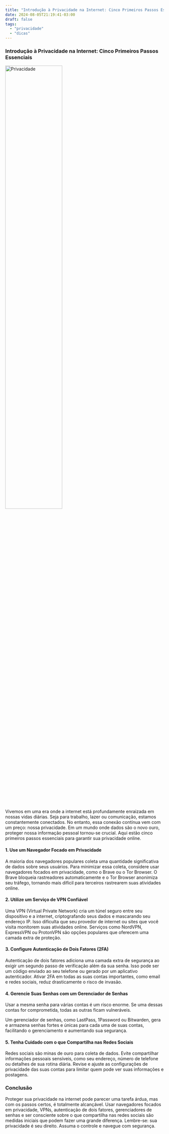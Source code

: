 ```yaml
---
title: "Introdução à Privacidade na Internet: Cinco Primeiros Passos Essenciais"
date: 2024-08-05T21:19:41-03:00
draft: false
tags:
  - "privacidade"
  - "dicas"
---
```


### Introdução à Privacidade na Internet: Cinco Primeiros Passos Essenciais

<img alt="Privacidade" height="60%" src="/posts/images/privacidade.jpg" title="Privacidade" width="60%"/>

Vivemos em uma era onde a internet está profundamente enraizada em nossas vidas diárias. Seja para trabalho, lazer ou comunicação, estamos constantemente conectados. No entanto, essa conexão contínua vem com um preço: nossa privacidade. Em um mundo onde dados são o novo ouro, proteger nossa informação pessoal tornou-se crucial. Aqui estão cinco primeiros passos essenciais para garantir sua privacidade online.

#### 1. Use um Navegador Focado em Privacidade

A maioria dos navegadores populares coleta uma quantidade significativa de dados sobre seus usuários. Para minimizar essa coleta, considere usar navegadores focados em privacidade, como o Brave ou o Tor Browser. O Brave bloqueia rastreadores automaticamente e o Tor Browser anonimiza seu tráfego, tornando mais difícil para terceiros rastrearem suas atividades online.

#### 2. Utilize um Serviço de VPN Confiável

Uma VPN (Virtual Private Network) cria um túnel seguro entre seu dispositivo e a internet, criptografando seus dados e mascarando seu endereço IP. Isso dificulta que seu provedor de internet ou sites que você visita monitorem suas atividades online. Serviços como NordVPN, ExpressVPN ou ProtonVPN são opções populares que oferecem uma camada extra de proteção.

#### 3. Configure Autenticação de Dois Fatores (2FA)

Autenticação de dois fatores adiciona uma camada extra de segurança ao exigir um segundo passo de verificação além da sua senha. Isso pode ser um código enviado ao seu telefone ou gerado por um aplicativo autenticador. Ativar 2FA em todas as suas contas importantes, como email e redes sociais, reduz drasticamente o risco de invasão.

#### 4. Gerencie Suas Senhas com um Gerenciador de Senhas

Usar a mesma senha para várias contas é um risco enorme. Se uma dessas contas for comprometida, todas as outras ficam vulneráveis. 

Um gerenciador de senhas, como LastPass, 1Password ou Bitwarden, gera e armazena senhas fortes e únicas para cada uma de suas contas, facilitando o gerenciamento e aumentando sua segurança.

#### 5. Tenha Cuidado com o que Compartilha nas Redes Sociais

Redes sociais são minas de ouro para coleta de dados. Evite compartilhar informações pessoais sensíveis, como seu endereço, número de telefone ou detalhes de sua rotina diária. Revise e ajuste as configurações de privacidade das suas contas para limitar quem pode ver suas informações e postagens.

### Conclusão

Proteger sua privacidade na internet pode parecer uma tarefa árdua, mas com os passos certos, é totalmente alcançável. Usar navegadores focados em privacidade, VPNs, autenticação de dois fatores, gerenciadores de senhas e ser consciente sobre o que compartilha nas redes sociais são medidas iniciais que podem fazer uma grande diferença. Lembre-se: sua privacidade é seu direito. Assuma o controle e navegue com segurança.